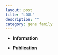 ```yaml
---
layout: post
title: "LOGL"
description: ""
category: gene family
---
```


* **Information**  

* **Publication**  


